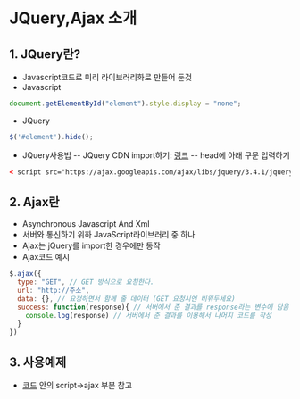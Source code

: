 # JQuery,Ajax 소개

## 1. JQuery란?
- Javascript코드르 미리 라이브러리화로 만들어 둔것
- Javascript
```jsx
document.getElementById("element").style.display = "none";
```
- JQuery
```jsx
$('#element').hide();
```
- JQuery사용법
-- JQuery CDN import하기: [링크](https://www.w3schools.com/jquery/jquery_get_started.asp)
-- head에 아래 구문 입력하기
```html
< script src="https://ajax.googleapis.com/ajax/libs/jquery/3.4.1/jquery.min.js"></script>
```

## 2. Ajax란
- Asynchronous Javascript And Xml
- 서버와 통신하기 위하 JavaScript라이브러리 중 하나
- Ajax는 jQuery를 import한 경우에만 동작
- Ajax코드 예시
```jsx
$.ajax({
  type: "GET", // GET 방식으로 요청한다.
  url: "http://주소",
  data: {}, // 요청하면서 함께 줄 데이터 (GET 요청시엔 비워두세요)
  success: function(response){ // 서버에서 준 결과를 response라는 변수에 담음
    console.log(response) // 서버에서 준 결과를 이용해서 나머지 코드를 작성
  }
})
```

## 3. 사용예제
- [코드](https://github.com/jmParkGit/Sparta_web-development/blob/main/homework/week2/homework_2.html) 안의 script->ajax 부분 참고
